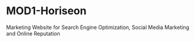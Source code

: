 # MOD1-Horiseon
Marketing Website for Search Engine Optimization, Social Media Marketing and Online Reputation 

